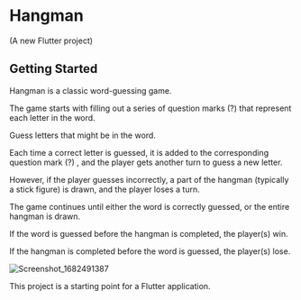 # Hangman

(A new Flutter project)

## Getting Started

Hangman is a classic word-guessing game.

The game starts with filling out a series of question marks (?) that represent each letter in the word. 

Guess letters that might be in the word. 

Each time a correct letter is guessed, it is added to the corresponding question mark (?) , and the player gets another turn to guess a new letter.

However, if the player guesses incorrectly, a part of the hangman (typically a stick figure) is drawn, and the player loses a turn.

The game continues until either the word is correctly guessed, or the entire hangman is drawn. 

If the word is guessed before the hangman is completed, the player(s) win. 

If the hangman is completed before the word is guessed, the player(s) lose.





![Screenshot_1682491387](https://user-images.githubusercontent.com/128021626/234493735-a70ce7df-4589-4a9b-a292-abfeadecc2be.png)

This project is a starting point for a Flutter application.
